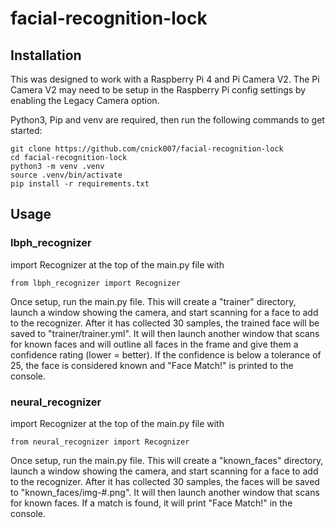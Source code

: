 # facial-recognition-lock
## Installation
This was designed to work with a Raspberry Pi 4 and Pi Camera V2. The Pi Camera V2 may need to be setup in the Raspberry Pi config settings by enabling the Legacy Camera option.

Python3, Pip and venv are required, then run the following commands to get started:
```
git clone https://github.com/cnick007/facial-recognition-lock
cd facial-recognition-lock
python3 -m venv .venv
source .venv/bin/activate
pip install -r requirements.txt
```

## Usage
### lbph_recognizer
import Recognizer at the top of the main.py file with
```
from lbph_recognizer import Recognizer
```

Once setup, run the main.py file. This will create a "trainer" directory, launch a window showing the camera, and start scanning for a face to add to the recognizer. After it has collected 30 samples, the trained face will be saved to "trainer/trainer.yml". It will then launch another window that scans for known faces and will outline all faces in the frame and give them a confidence rating (lower = better). If the confidence is below a tolerance of 25, the face is considered known and "Face Match!" is printed to the console.

### neural_recognizer
import Recognizer at the top of the main.py file with
```
from neural_recognizer import Recognizer
```

Once setup, run the main.py file. This will create a "known_faces" directory, launch a window showing the camera, and start scanning for a face to add to the recognizer. After it has collected 30 samples, the faces will be saved to "known_faces/img-#.png". It will then launch another window that scans for known faces. If a match is found, it will print "Face Match!" in the console.
